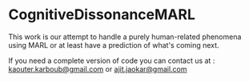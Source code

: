 # CognitiveDissonanceMARL
This work is our attempt to handle a purely human-related phenomena using MARL or at least have a prediction of what's coming next.


If you need a complete version of code you can contact us at : kaouter.karboub@gmail.com or 	ajit.jaokar@gmail.com
